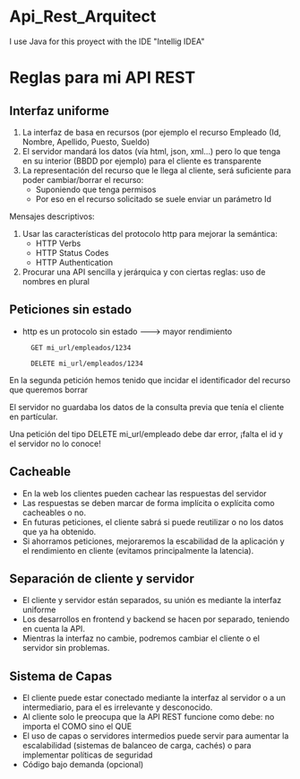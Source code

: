 # Api_Rest_Arquitect
I use Java for this proyect with the IDE "Intellig IDEA"


# Reglas para mi API REST
## Interfaz uniforme
 1) La interfaz de basa en recursos (por ejemplo el recurso Empleado (Id, Nombre, Apellido, Puesto, Sueldo)
 2) El servidor mandará los datos (vía html, json, xml...) pero lo que tenga en su interior (BBDD por ejemplo) para el cliente es transparente
 3) La representación del recurso que le llega al cliente, será suficiente para poder cambiar/borrar el recurso:
    * Suponiendo que tenga permisos
    * Por eso en el recurso solicitado se suele enviar un parámetro Id

Mensajes descriptivos:
1) Usar las características del protocolo http para mejorar la semántica:
    * HTTP Verbs
    * HTTP Status Codes
    * HTTP Authentication
2) Procurar una API sencilla y jerárquica y con ciertas reglas: uso de nombres en plural

## Peticiones sin estado

* http es un protocolo sin estado ---> mayor rendimiento

        GET mi_url/empleados/1234

        DELETE mi_url/empleados/1234

En la segunda petición hemos tenido que incidar el identificador del recurso que queremos borrar

El servidor no guardaba los datos de la consulta previa que tenía el cliente en partícular.

Una petición del tipo DELETE mi_url/empleado debe dar error, ¡falta el id y el servidor no lo conoce!


## Cacheable

* En la web los clientes pueden cachear las respuestas del servidor
* Las respuestas se deben marcar de forma implícita o explícita como cacheables o no.
* En futuras peticiones, el cliente sabrá si puede reutilizar o no los datos que ya ha obtenido.
* Si ahorramos peticiones, mejoraremos la escabilidad de la aplicación y el rendimiento en cliente (evitamos principalmente la latencia).

## Separación de cliente y servidor
* El cliente y servidor están separados, su unión es mediante la interfaz uniforme
* Los desarrollos en frontend y backend se hacen por separado, teniendo en cuenta la API.
* Mientras la interfaz no cambie, podremos cambiar el cliente o el servidor sin problemas.
## Sistema de Capas
* El cliente puede estar conectado mediante la interfaz al servidor o a un intermediario, para el es irrelevante y desconocido.
* Al cliente solo le preocupa que la API REST funcione como debe: no importa el COMO sino el QUE
* El uso de capas o servidores intermedios puede servir para aumentar la escalabilidad (sistemas de balanceo de carga, cachés) o para implementar políticas de seguridad
* Código bajo demanda (opcional)